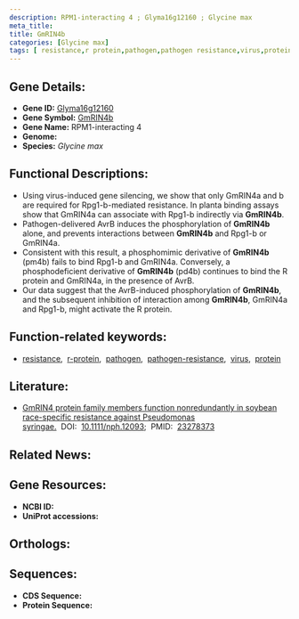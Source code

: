 ```yaml
---
description: RPM1-interacting 4 ; Glyma16g12160 ; Glycine max
meta_title:
title: GmRIN4b
categories: [Glycine max]
tags: [ resistance,r protein,pathogen,pathogen resistance,virus,protein ]
---
```


## Gene Details:
- **Gene ID:** [Glyma16g12160]()
- **Gene Symbol:** <u>GmRIN4b</u>
- **Gene Name:** RPM1-interacting 4
- **Genome:** []()
- **Species:** *Glycine max*

## Functional Descriptions:
   - Using virus-induced gene silencing, we show that only GmRIN4a and b are required for Rpg1-b-mediated resistance. In planta binding assays show that GmRIN4a can associate with Rpg1-b indirectly via **GmRIN4b**.
   - Pathogen-delivered AvrB induces the phosphorylation of **GmRIN4b** alone, and prevents interactions between **GmRIN4b** and Rpg1-b or GmRIN4a.
   - Consistent with this result, a phosphomimic derivative of **GmRIN4b** (pm4b) fails to bind Rpg1-b and GmRIN4a. Conversely, a phosphodeficient derivative of **GmRIN4b** (pd4b) continues to bind the R protein and GmRIN4a, in the presence of AvrB.
   - Our data suggest that the AvrB-induced phosphorylation of **GmRIN4b**, and the subsequent inhibition of interaction among **GmRIN4b**, GmRIN4a and Rpg1-b, might activate the R protein.

## Function-related keywords:
   - [resistance](/tags/resistance/),&nbsp;&nbsp;[r-protein](/tags/r-protein/),&nbsp;&nbsp;[pathogen](/tags/pathogen/),&nbsp;&nbsp;[pathogen-resistance](/tags/pathogen-resistance/),&nbsp;&nbsp;[virus](/tags/virus/),&nbsp;&nbsp;[protein](/tags/protein/)

## Literature:
   - [GmRIN4 protein family members function nonredundantly in soybean race-specific resistance against Pseudomonas syringae.](https://doi.org/10.1111/nph.12093)&nbsp;&nbsp;DOI:&nbsp;&nbsp;[10.1111/nph.12093](https://doi.org/10.1111/nph.12093);&nbsp;&nbsp;PMID:&nbsp;&nbsp;[23278373](https://pubmed.ncbi.nlm.nih.gov/23278373/)

## Related News:

## Gene Resources:
- **NCBI ID:**  [](https://www.ncbi.nlm.nih.gov/gene/?term=)
- **UniProt accessions:**  [](https://www.uniprot.org/uniprotkb//entry)

## Orthologs:

## Sequences:
- **CDS Sequence:**
- **Protein Sequence:**
